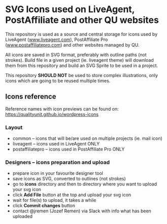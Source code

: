 # SVG Icons used on LiveAgent, PostAffiliate and other QU websites

This repository is used as a source and central storage for icons used by LiveAgent (www.liveagent.com), PostAffiliate Pro (www.postaffiliatepro.com) and other websites managed by QU. 

All icons are saved in SVG format, preferably with outline paths (not strokes). Build file in a given project (ie. liveagent theme) will download them from this repository and build an SVG Sprite to be used in a project.

This repository **SHOULD NOT** be used to store complex illustrations, only icons which are going to be reused multiple times.

## Icons reference
Reference names with icon previews can be found on:
https://qualityunit.github.io/wordpress-icons

### Layout

- common – icons that will be/are used on multiple projects (ie. mail icon)
- liveagent – icons used in LiveAgent ONLY
- postaffiliatepro – icons used in PostAffiliate Pro ONLY

### Designers – icons preparation and upload

- prepare icon in your favourite designer tool
- save icons as SVG, converted to outlines (not strokes)
- go to **icons** directory and then to directory where you want to upload your svg icon
- click **Add File** button at the top and upload your svg icon
- wait for file(s) to upload, it takes a while
- click **Commit changes** button
- contact @jremen (Jozef Remen) via Slack with info what has been uploaded
